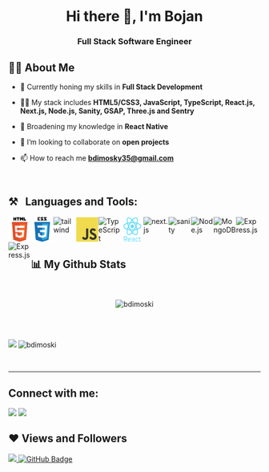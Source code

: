 
<h1 align="center">Hi there 👋, I'm Bojan</h1>
<h3 align="center">Full Stack Software Engineer</h3>


## 🙋‍♂️ About Me
- 🔭 Currently honing my skills in **Full Stack Development**

- 👨‍💻 My stack includes **HTML5/CSS3, JavaScript, TypeScript, React.js, Next.js, Node.js, Sanity, GSAP, Three.js and Sentry**

- 🌱 Broadening my knowledge in **React Native**

- 👯 I’m looking to collaborate on **open projects**

- 📫 How to reach me **bdimosky35@gmail.com**
<br>


## ⚒&nbsp;&nbsp;&nbsp;**Languages and Tools:**
<div>
  <img align="left" height="50" src="https://raw.githubusercontent.com/devicons/devicon/master/icons/html5/html5-original-wordmark.svg" alt="html5" width="45" height="50"/> 
  <img align="left" height="50" src="https://raw.githubusercontent.com/devicons/devicon/master/icons/css3/css3-original-wordmark.svg" alt="css3" width="45" height="50"/>
  <img align="left" height="50" src="https://www.vectorlogo.zone/logos/tailwindcss/tailwindcss-icon.svg" alt="tailwind" width="45" height="50"/> 
  <img align="left" height="50" src="https://raw.githubusercontent.com/devicons/devicon/master/icons/javascript/javascript-original.svg" alt="javascript" width="45" height="50"/> 
  <img align="left" height="50" src="https://profilinator.rishav.dev/skills-assets/typescript-original.svg" alt="TypeScript" width="45" height="50" />
  <img align="left" height="50" src="https://raw.githubusercontent.com/devicons/devicon/master/icons/react/react-original-wordmark.svg" alt="react" width="45" height="50"/>
  <img align="left" height="50" src="https://pulkitgangwar.gallerycdn.vsassets.io/extensions/pulkitgangwar/nextjs-snippets/1.0.1/1678968590213/Microsoft.VisualStudio.Services.Icons.Default" alt="next.js" width="50" height="50"/>
  <img align="left" height="50" src="https://www.sanity.io/static/images/logo_rounded_square.png" alt="sanity" width="45" height="50"/>
  <img align="left" height="50" src="https://user-images.githubusercontent.com/20521233/211317386-5aa4b06b-00d3-4b43-bc0e-57f9f6d4e74b.svg" alt="Node.js" width="45" height="50" />
  <img align="left" height="50" src="https://profilinator.rishav.dev/skills-assets/mongodb-original-wordmark.svg" alt="MongoDB" width="45" height="50" /> 
  <img align="left" height="50" src="https://www.vectorlogo.zone/logos/expressjs/expressjs-ar21.svg" alt="Express.js" width="45" height="50" />
  <img align="left" height="50" src="https://cdn.icon-icons.com/icons2/2699/PNG/512/wordpress_tile_logo_icon_168757.png" alt="Express.js" width="45" height="50" />
<br>
</div>
<br>
<br>

## 📊 My Github Stats
<br>

<p align="center">
  <img align="center" src="https://github-readme-streak-stats.herokuapp.com/?user=bdimoski&show_icons=true&count_private=true&theme=react&hide_border=true&bg_color=0D1117" alt="bdimoski" /> <br>
</p>

<br>
<br/>

<p>
  <picture>
  <source
    srcset="https://github-readme-stats.vercel.app/api?username=bdimoski&count_private=true&theme=react&hide_border=true&bg_color=0D1117"
    media="(prefers-color-scheme: dark)"
  />
  <source
    srcset="https://github-readme-stats.vercel.app/api?username=bdimoski&count_private=true&show_icons=true"
    media="(prefers-color-scheme: light), (prefers-color-scheme: no-preference)"
  />
  <img src="https://github-readme-stats.vercel.app/api?username=bdimoski&count_private=true&show_icons=true" />
</picture>
  <img src="https://github-readme-stats.vercel.app/api/top-langs/?username=bdimoski&langs_count=8&count_private=true&layout=compact&theme=react&hide_border=true&bg_color=0D1117" alt="bdimoski"  />
</p>
<br/>
<hr>

## Connect with me:
<p align="left">

<a href = "https://www.linkedin.com/in/bojandimoski/"><img src="https://img.icons8.com/fluent/48/000000/linkedin.png"/></a>
<a href = "https://twitter.com/BojanDimoskii"><img src="https://img.icons8.com/fluent/48/000000/twitter.png"/></a>


</p>

## ❤ Views and Followers
<a href="https://github.com/Meghna-DAS/github-profile-views-counter">
    <img src="https://komarev.com/ghpvc/?username=bdimoski">
</a>
<a href="https://github.com/bdimoski?tab=followers"><img src="https://img.shields.io/github/followers/bdimoski?label=Followers&style=social" alt="GitHub Badge"></a>
